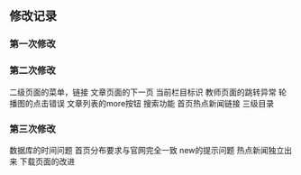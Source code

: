 ## 修改记录
### 第一次修改
### 第二次修改
二级页面的菜单，链接
文章页面的下一页
当前栏目标识
教师页面的跳转异常
轮播图的点击错误
文章列表的more按钮
搜索功能
首页热点新闻链接
三级目录
### 第三次修改
数据库的时间问题
首页分布要求与官网完全一致
new的提示问题
热点新闻独立出来
下载页面的改进

